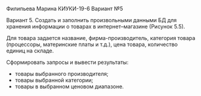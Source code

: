 Филипьева Марина КИУКИ-19-6 Вариант №5

Вариант 5. Создать и заполнить произвольными данными БД для хранения информации о товарах в интернет–магазине (Рисунок 5.5).

Для товара задается название, фирма-производитель, категория товара (процессоры, материнские платы и т.д.), цена товара, количество единиц на складе.

Сформировать запросы и вывести результаты:

- товары выбранного производителя;
- товары выбранной категории;
- товары в выбранном ценовом диапазоне.
